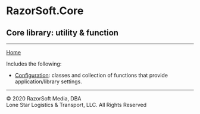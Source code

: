 # RazorSoft.Core
## Core library: utility & function  
____________________________________________________________________________________________________  
[Home][1]

Includes the following:  
- [Configuration][2]: classes and collection of functions that provide application/library settings.


____________________________________________________________________________________________________   
© 2020 RazorSoft Media, DBA  
       Lone Star Logistics & Transport, LLC. All Rights Reserved  

[1]: README.md  
[2]: wiki/.documentation/configuration.md  